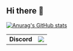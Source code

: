 ## Hi there 👋

[![Anurag's GitHub stats](https://github-readme-stats.vercel.app/api?username=Alex-Au1&show_icons=true&theme=radical)](https://github.com/anuraghazra/github-readme-stats)

|   |   |
|---|---|
| **Discord** | [![](https://dcbadge.limes.pink/api/shield/367087171154214914?theme=discord-inverted)](https://discordlookup.com/user/367087171154214914) |
